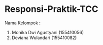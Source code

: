 # Responsi-Praktik-TCC
Nama Kelompok :
1. Monika Dwi Agustyani (155410056)
2. Deviana Wulandari    (155410082)
